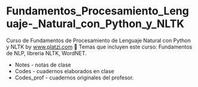 # Fundamentos_Procesamiento_Lenguaje-_Natural_con_Python_y_NLTK
Curso de Fundamentos de Procesamiento de Lenguaje Natural con Python y NLTK by www.platzi.com 💚
Temas que incluyen este curso: Fundamentos de NLP, libreria NLTK, WordNET.
* Notes - notas de clase
* Codes - cuadernos elaborados en clase
* Codes_prof - cuadernos originales del profesor.
